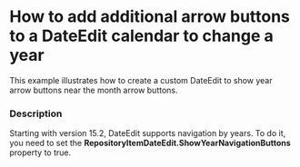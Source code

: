 # How to add additional arrow buttons to a DateEdit calendar to change a year


<p>This example illustrates how to create a custom DateEdit to show year arrow buttons near the month arrow buttons.</p>


<h3>Description</h3>

<p>Starting with version 15.2, DateEdit supports navigation by years. To do it, you need to set&nbsp;the&nbsp;<strong>RepositoryItemDateEdit.ShowYearNavigationButtons</strong> property to true.</p>

<br/>


